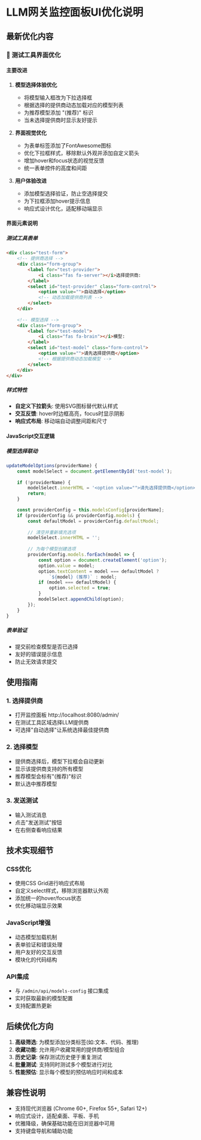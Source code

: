 # LLM网关监控面板UI优化说明

## 最新优化内容

### 🎨 测试工具界面优化

#### 主要改进
1. **模型选择体验优化**
   - 将模型输入框改为下拉选择框
   - 根据选择的提供商动态加载对应的模型列表
   - 为推荐模型添加 "(推荐)" 标识
   - 当未选择提供商时显示友好提示

2. **界面视觉优化**
   - 为表单标签添加了FontAwesome图标
   - 优化下拉框样式，移除默认外观并添加自定义箭头
   - 增加hover和focus状态的视觉反馈
   - 统一表单控件的高度和间距

3. **用户体验改进**
   - 添加模型选择验证，防止空选择提交
   - 为下拉框添加hover提示信息
   - 响应式设计优化，适配移动端显示

#### 界面元素说明

##### 测试工具表单
```html
<div class="test-form">
    <!-- 提供商选择 -->
    <div class="form-group">
        <label for="test-provider">
            <i class="fas fa-server"></i>选择提供商:
        </label>
        <select id="test-provider" class="form-control">
            <option value="">自动选择</option>
            <!-- 动态加载提供商列表 -->
        </select>
    </div>
    
    <!-- 模型选择 -->
    <div class="form-group">
        <label for="test-model">
            <i class="fas fa-brain"></i>模型:
        </label>
        <select id="test-model" class="form-control">
            <option value="">请先选择提供商</option>
            <!-- 根据提供商动态加载模型 -->
        </select>
    </div>
</div>
```

##### 样式特性
- **自定义下拉箭头**: 使用SVG图标替代默认样式
- **交互反馈**: hover时边框高亮，focus时显示阴影
- **响应式布局**: 移动端自动调整间距和尺寸

#### JavaScript交互逻辑

##### 模型选择联动
```javascript
updateModelOptions(providerName) {
    const modelSelect = document.getElementById('test-model');
    
    if (!providerName) {
        modelSelect.innerHTML = '<option value="">请先选择提供商</option>';
        return;
    }

    const providerConfig = this.modelsConfig[providerName];
    if (providerConfig && providerConfig.models) {
        const defaultModel = providerConfig.defaultModel;
        
        // 清空并重新填充选项
        modelSelect.innerHTML = '';
        
        // 为每个模型创建选项
        providerConfig.models.forEach(model => {
            const option = document.createElement('option');
            option.value = model;
            option.textContent = model === defaultModel ? 
                `${model} (推荐)` : model;
            if (model === defaultModel) {
                option.selected = true;
            }
            modelSelect.appendChild(option);
        });
    }
}
```

##### 表单验证
- 提交前检查模型是否已选择
- 友好的错误提示信息
- 防止无效请求提交

## 使用指南

### 1. 选择提供商
- 打开监控面板 http://localhost:8080/admin/
- 在测试工具区域选择LLM提供商
- 可选择"自动选择"让系统选择最佳提供商

### 2. 选择模型
- 提供商选择后，模型下拉框会自动更新
- 显示该提供商支持的所有模型
- 推荐模型会标有"(推荐)"标识
- 默认选中推荐模型

### 3. 发送测试
- 输入测试消息
- 点击"发送测试"按钮
- 在右侧查看响应结果

## 技术实现细节

### CSS优化
- 使用CSS Grid进行响应式布局
- 自定义select样式，移除浏览器默认外观
- 添加统一的hover/focus状态
- 优化移动端显示效果

### JavaScript增强
- 动态模型加载机制
- 表单验证和错误处理
- 用户友好的交互反馈
- 模块化的代码结构

### API集成
- 与 `/admin/api/models-config` 接口集成
- 实时获取最新的模型配置
- 支持配置热更新

## 后续优化方向

1. **高级筛选**: 为模型添加分类标签(如:文本、代码、推理)
2. **收藏功能**: 允许用户收藏常用的提供商/模型组合
3. **历史记录**: 保存测试历史便于重复测试
4. **批量测试**: 支持同时测试多个模型进行对比
5. **性能预估**: 显示每个模型的预估响应时间和成本

## 兼容性说明

- 支持现代浏览器 (Chrome 60+, Firefox 55+, Safari 12+)
- 响应式设计，适配桌面、平板、手机
- 优雅降级，确保基础功能在旧浏览器中可用
- 支持键盘导航和辅助功能